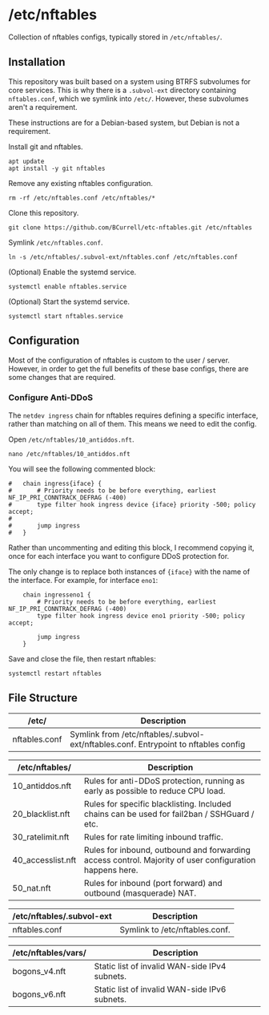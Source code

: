 # /etc/nftables

Collection of nftables configs, typically stored in `/etc/nftables/`.

## Installation

This repository was built based on a system using BTRFS subvolumes for core services. This is why there is a `.subvol-ext` directory containing `nftables.conf`, which we symlink into `/etc/`. However, these subvolumes aren't a requirement.

These instructions are for a Debian-based system, but Debian is not a requirement.

Install git and nftables.

```shell
apt update
apt install -y git nftables
```

Remove any existing nftables configuration.

```shell
rm -rf /etc/nftables.conf /etc/nftables/*
```

Clone this repository.

```shell
git clone https://github.com/BCurrell/etc-nftables.git /etc/nftables
```

Symlink `/etc/nftables.conf`.

```shell
ln -s /etc/nftables/.subvol-ext/nftables.conf /etc/nftables.conf
```

(Optional) Enable the systemd service.

```shell
systemctl enable nftables.service
```

(Optional) Start the systemd service.

```shell
systemctl start nftables.service
```

## Configuration

Most of the configuration of nftables is custom to the user / server. However, in order to get the full benefits of these base configs, there are some changes that are required.

### Configure Anti-DDoS

The `netdev ingress` chain for nftables requires defining a specific interface, rather than matching on all of them. This means we need to edit the config.

Open `/etc/nftables/10_antiddos.nft`.

```shell
nano /etc/nftables/10_antiddos.nft
```

You will see the following commented block:

```none
#	chain ingress{iface} {
#		# Priority needs to be before everything, earliest NF_IP_PRI_CONNTRACK_DEFRAG (-400)
#		type filter hook ingress device {iface} priority -500; policy accept;
#
#		jump ingress
#	}
```

Rather than uncommenting and editing this block, I recommend copying it, once for each interface you want to configure DDoS protection for.

The only change is to replace both instances of `{iface}` with the name of the interface. For example, for interface `eno1`:

```none
	chain ingresseno1 {
		# Priority needs to be before everything, earliest NF_IP_PRI_CONNTRACK_DEFRAG (-400)
		type filter hook ingress device eno1 priority -500; policy accept;

		jump ingress
	}
```

Save and close the file, then restart nftables:

```shell
systemctl restart nftables
```

## File Structure

| /etc/ | Description |
| --- | --- |
| nftables.conf | Symlink from /etc/nftables/.subvol-ext/nftables.conf. Entrypoint to nftables config |

| /etc/nftables/ | Description |
| --- | --- |
| 10_antiddos.nft | Rules for anti-DDoS protection, running as early as possible to reduce CPU load. |
| 20_blacklist.nft | Rules for specific blacklisting. Included chains can be used for fail2ban / SSHGuard / etc. |
| 30_ratelimit.nft | Rules for rate limiting inbound traffic. |
| 40_accesslist.nft | Rules for inbound, outbound and forwarding access control. Majority of user configuration happens here. |
| 50_nat.nft | Rules for inbound (port forward) and outbound (masquerade) NAT. |

| /etc/nftables/.subvol-ext | Description |
| --- | --- |
| nftables.conf | Symlink to /etc/nftables.conf. |

| /etc/nftables/vars/ | Description |
| --- | --- |
| bogons_v4.nft | Static list of invalid WAN-side IPv4 subnets. |
| bogons_v6.nft | Static list of invalid WAN-side IPv6 subnets. |
